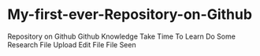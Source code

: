 # My-first-ever-Repository-on-Github
Repository on Github
Github Knowledge 
Take Time To Learn
Do Some Research
File Upload
Edit File
File Seen
